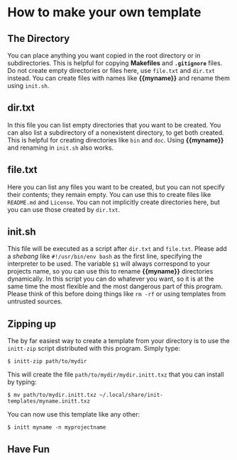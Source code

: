# How to make your own template

## The Directory
You can place anything you want copied in the root directory or in subdirectories. This is helpful for copying **Makefiles** and **`.gitignore`** files. Do not create empty directories or files here, use `file.txt` and `dir.txt` instead. You can create files with names like **{{myname}}** and rename them using `init.sh`.

## dir.txt
In this file you can list empty directories that you want to be created. You can also list a subdirectory of a nonexistent directory, to get both created. This is helpful for creating directories like `bin` and `doc`. Using **{{myname}}** and renaming in `init.sh` also works.

## file.txt
Here you can list any files you want to be created, but you can not specify their contents; they remain empty. You can use this to create files like `README.md` and `License`. You can not implicitly create directories here, but you can use those created by `dir.txt`.

## init.s<span></span>h
This file will be executed as a script after `dir.txt` and `file.txt`. Please add a *shebang* like `#!/usr/bin/env bash` as the first line, specifying the interpreter to be used. The variable `$1` will always correspond to your projects name, so you can use this to rename **{{myname}}** directories dynamically. In this script you can do whatever you want, so it is at the same time the most flexible and the most dangerous part of this program. Please think of this before doing things like `rm -rf` or using templates from untrusted sources.

## Zipping up
The by far easiest way to create a template from your directory is to use the `initt-zip` script distributed with this program. Simply type:
```
$ initt-zip path/to/mydir
```
This will create the file `path/to/mydir/mydir.initt.txz` that you can install by typing:
```
$ mv path/to/mydir.initt.txz ~/.local/share/init-templates/myname.initt.txz
```
You can now use this template like any other:
```
$ initt myname -n myprojectname
```

## Have Fun
